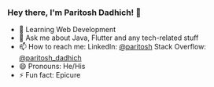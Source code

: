 ### Hey there, I'm Paritosh Dadhich! 👋


* 🔭 Learning Web Development
* 💬 Ask me about Java, Flutter and any tech-related stuff
* 📫 How to reach me: LinkedIn: [@paritosh](https://www.linkedin.com/in/paritosh-dadhich-391800174/) Stack Overflow: [@paritosh_dadhich](https://stackoverflow.com/users/14574152/paritosh-dadhich?tab=profile)
* 😄 Pronouns: He/His
* ⚡ Fun fact: Epicure
